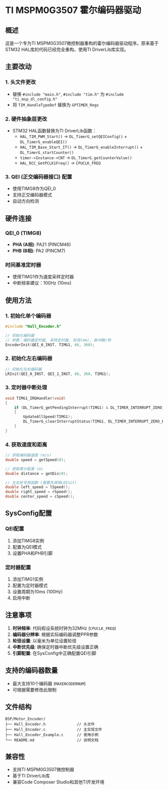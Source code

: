 # TI MSPM0G3507 霍尔编码器驱动

## 概述

这是一个专为TI MSPM0G3507微控制器重构的霍尔编码器驱动程序。原来基于STM32 HAL库的代码已经完全重构，使用TI DriverLib库实现。

## 主要改动

### 1. 头文件更改
- 替换 `#include "main.h"`, `#include "tim.h"` 为 `#include "ti_msp_dl_config.h"`
- 将 `TIM_HandleTypeDef` 替换为 `GPTIMER_Regs`

### 2. 硬件抽象层更改
- STM32 HAL函数替换为TI DriverLib函数：
  - `HAL_TIM_PWM_Start()` → `DL_TimerG_setQEIConfig()` + `DL_TimerG_enableQEI()`
  - `HAL_TIM_Base_Start_IT()` → `DL_TimerG_enableInterrupt()` + `DL_TimerG_startCounter()`
  - `timer->Instance->CNT` → `DL_TimerG_getCounterValue()`
  - `HAL_RCC_GetPCLK1Freq()` → `CPUCLK_FREQ`

### 3. QEI (正交编码器接口) 配置
- 使用TIMG8作为QEI_0
- 支持正交编码器模式
- 自动方向检测

## 硬件连接

### QEI_0 (TIMG8)
- **PHA (A相)**: PA21 (PINCM46)
- **PHB (B相)**: PA2 (PINCM7)

### 时间基准定时器
- 使用TIMG1作为速度采样定时器
- 中断频率建议：100Hz (10ms)

## 使用方法

### 1. 初始化单个编码器
```c
#include "Hall_Encoder.h"

// 初始化编码器
// 参数：编码器定时器, 采样定时器, 轮径(mm), 脉冲数/转
EncoderInit(QEI_0_INST, TIMG1, 66, 360);
```

### 2. 初始化左右编码器
```c
// 初始化左右编码器
LRInit(QEI_0_INST, QEI_1_INST, 66, 360, TIMG1);
```

### 3. 定时器中断处理
```c
void TIMG1_IRQHandler(void)
{
    if (DL_TimerG_getPendingInterrupt(TIMG1) & DL_TIMER_INTERRUPT_ZERO_EVENT) 
    {
        UpdateAllSpeed(TIMG1);
        DL_TimerG_clearInterruptStatus(TIMG1, DL_TIMER_INTERRUPT_ZERO_EVENT);
    }
}
```

### 4. 获取速度和距离
```c
// 获取编码器速度 (m/s)
double speed = getSpeed(0);

// 获取累计距离 (m)  
double distance = getDis(0);

// 左右轮专用函数 (需要先调用LRInit)
double left_speed = lSpeed();
double right_speed = rSpeed();
double center_speed = cSpeed();
```

## SysConfig配置

### QEI配置
1. 添加TIMG8实例
2. 配置为QEI模式
3. 设置PHA和PHB引脚

### 定时器配置  
1. 添加TIMG1实例
2. 配置为定时器模式
3. 设置周期为10ms (100Hz)
4. 启用中断

## 注意事项

1. **时钟频率**: 代码假设系统时钟为32MHz (`CPUCLK_FREQ`)
2. **编码器分辨率**: 根据实际编码器调整PPR参数
3. **轮径设置**: 以毫米为单位设置轮径
4. **中断优先级**: 确保定时器中断优先级设置正确
5. **引脚配置**: 在SysConfig中正确配置QEI引脚

## 支持的编码器数量
- 最大支持10个编码器 (`MAXENCODERNUM`)
- 可根据需要修改此限制

## 文件结构
```
BSP/Motor_Encoder/
├── Hall_Encoder.h              // 头文件
├── Hall_Encoder.c              // 主实现文件  
├── Hall_Encoder_Example.c      // 使用示例
└── README.md                   // 说明文档
```

## 兼容性
- 支持TI MSPM0G3507微控制器
- 基于TI DriverLib库
- 兼容Code Composer Studio和其他TI开发环境
